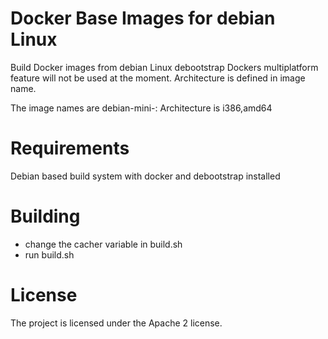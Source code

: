 Docker Base Images for debian Linux
===

Build Docker images from debian Linux debootstrap
Dockers multiplatform feature will not be used at the moment.
Architecture is defined in image name.

The image names are debian-mini-<architecture>:<version>
Architecture is i386,amd64

# Requirements

Debian based build system with docker and debootstrap installed

# Building

* change the cacher variable in build.sh
* run build.sh

# License

The project is licensed under the Apache 2 license. 
